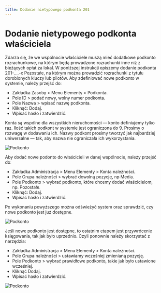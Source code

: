 ```yaml
---
title: Dodanie nietypowego podkonta 201
---
```

# Dodanie nietypowego podkonta właściciela

Zdarza się, że we wspólnocie właściciele muszą mieć dodatkowe podkonto rozrachunkowe, na którym będą prowadzone rozrachunki inne niż z bieżących opłat za lokal. W poniższej instrukcji opiszemy dodanie podkonta 201-....-x Pozostałe, na którym można prowadzić rozrachunki z tytułu dorobionych kluczy lub pilotów. Aby zdefiniować nowe podkonto w systemie, należy przejść do:

- Zakładka Zasoby > Menu Elementy > Podkonta.
- Pole ID > podać nowy, wolny numer podkonta.
- Pole Nazwa > wpisać nazwę podkonta.
- Kliknąć: Dodaj.
- Wpisać hasło i zatwierdzić.

Konta są wspólne dla wszystkich nieruchomości — konto definiujemy tylko raz. Ilość takich podkont w systemie jest ograniczona do 9. Prosimy o rozwagę w dodawaniu ich. Nazwy podkont prosimy tworzyć jak najbardziej uniwersalne — tak, aby nazwa nie ograniczała ich wykorzystania.

![Podkonto](podkonto1.gif)

Aby dodać nowe podonto do właścicieli w danej wspólnocie, należy przejść do:

- Zakładka Administracja > Menu Elementy > Konta należności.
- Pole Grupa należności > wybrać dowolną pozycję, np Media.
- Pole Podkonto > wybrać podkonto, które chcemy dodać właścicielom, np. Pozostałe.
- Kliknąć: Dodaj.
- Wpisać hasło i zatwierdzić.

Po wykonaniu powyższego można odświeżyć system oraz sprawdzić, czy nowe podkonto jest już dostępne.

![Podkonto](podkonto2.gif)

Jeśli nowe podkonto jest dostępne, to ostatnim etapem jest przywrócenie księgowania, tak jak było uprzednio. Czyli ponownie należy skorzystać z narzędzia:

- Zakładka Administracja > Menu Elementy > Konta należności.
- Pole Grupa należności > ustawiamy wcześniej zmienianą pozycję.
- Pole Podkonto > wybrać prawidłowe podkonto, takie jak było ustawione wcześniej.
- Kliknąć Dodaj.
- Wpisać hasło i zatwierdzić.

![Podkonto](podkonto3.gif)